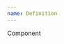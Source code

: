 ```yaml
---
name: Definition
---
```


<script>
  import { Definition } from "$lib/components";
  console.log(Definition)
</script>

<Definition>
  <Definition.Name>Component</Definition.Name>

</Definition>
